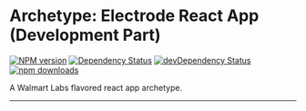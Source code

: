 # Archetype: Electrode React App (Development Part)

[![NPM version][npm-image]][npm-url] [![Dependency Status][daviddm-image]][daviddm-url] [![devDependency Status][daviddm-dev-image]][daviddm-dev-url] [![npm downloads][npm-downloads-image]][npm-downloads-url]

A Walmart Labs flavored react app archetype.

---

[npm-image]: https://badge.fury.io/js/@xarc/app-dev.svg
[npm-url]: https://npmjs.org/package/@xarc/app-dev
[daviddm-image]: https://david-dm.org/electrode-io/electrode/status.svg?path=packages/@xarc/app-dev
[daviddm-url]: https://david-dm.org/electrode-io/electrode?path=packages/@xarc/app-dev
[daviddm-dev-image]: https://david-dm.org/electrode-io/electrode/dev-status.svg?path=packages/@xarc/app-dev
[daviddm-dev-url]: https://david-dm.org/electrode-io/electrode?path=packages/@xarc/app-dev?type-dev
[npm-downloads-image]: https://img.shields.io/npm/dm/@xarc/app-dev.svg
[npm-downloads-url]: https://www.npmjs.com/package/@xarc/app-dev
